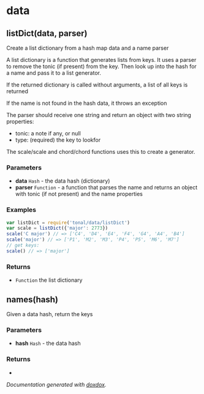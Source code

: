 # data 




## listDict(data, parser) 

Create a list dictionary from a hash map data and a name parser

A list dictionary is a function that generates lists from keys. It uses
a parser to remove the tonic (if present) from the key. Then look up
into the hash for a name and pass it to a list generator.

If the returned dictionary is called without arguments, a list of all keys
is returned

If the name is not found in the hash data, it throws an exception

The parser should receive one string and return an object with two string
properties:
- tonic: a note if any, or null
- type: (required) the key to lookfor

The scale/scale and chord/chord functions uses this to create a generator.


### Parameters

- **data** `Hash`   - the data hash (dictionary)
- **parser** `Function`   - a function that parses the name and returns an object with tonic (if not present) and the name properties




### Examples

```javascript
var listDict = require('tonal/data/listDict')
var scale = listDict({'major': 2773})
scale('C major') // => ['C4', 'D4', 'E4', 'F4', 'G4', 'A4', 'B4']
scale('major') // => ['P1', 'M2', 'M3', 'P4', 'P5', 'M6', 'M7']
// get keys:
scale() // => ['major']
```


### Returns


- `Function`   the list dictionary




## names(hash) 

Given a data hash, return the keys




### Parameters

- **hash** `Hash`   - the data hash




### Returns


-   




*Documentation generated with [doxdox](https://github.com/neogeek/doxdox).*
